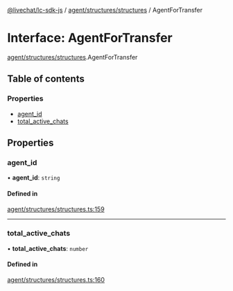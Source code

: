 [@livechat/lc-sdk-js](../README.md) / [agent/structures/structures](../modules/agent_structures_structures.md) / AgentForTransfer

# Interface: AgentForTransfer

[agent/structures/structures](../modules/agent_structures_structures.md).AgentForTransfer

## Table of contents

### Properties

- [agent\_id](agent_structures_structures.AgentForTransfer.md#agent_id)
- [total\_active\_chats](agent_structures_structures.AgentForTransfer.md#total_active_chats)

## Properties

### agent\_id

• **agent\_id**: `string`

#### Defined in

[agent/structures/structures.ts:159](https://github.com/livechat/lc-sdk-js/blob/1fa827f/src/agent/structures/structures.ts#L159)

___

### total\_active\_chats

• **total\_active\_chats**: `number`

#### Defined in

[agent/structures/structures.ts:160](https://github.com/livechat/lc-sdk-js/blob/1fa827f/src/agent/structures/structures.ts#L160)
